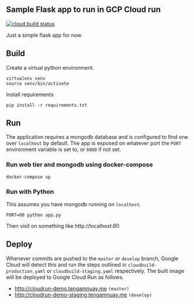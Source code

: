 ## Sample Flask app to run in GCP Cloud run
[![cloud build status](https://storage.googleapis.com/sample-gcp-app-cicd/build/sample-gcp-app-master-badge.svg)](https://github.com/Porkbutts/sample-gcp-app)

Just a simple flask app for now.

## Build
Create a virtual python environment.
```
virtualenv venv
source venv/bin/activate
```

Install requirements
```
pip install -r requirements.txt
```

## Run
The application requires a mongodb database and is configured to find one over `localhost` by default.
The app is exposed on whatever port the `PORT` environment variable is set to, or `8080` if not set.

### Run web tier and mongodb using docker-compose
```
docker-compose up
```

### Run with Python
This assumes you have mongodb running on `localhost`.
```
PORT=80 python app.py
```

Then visit on something like http://localhost:80

## Deploy
Whenever commits are pushed to the `master` or `develop` branch, Google Cloud will detect this and run the steps outlined in `cloudbuild-production.yaml` or `cloudbuild-staging.yaml` respectively. The built image will be deployed to Google Cloud Run as follows.

- http://cloudrun-demo.tengamnuay.me `(master)`
- http://cloudrun-demo-staging.tengamnuay.me `(develop)`
